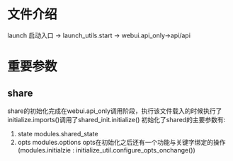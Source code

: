 # 文件介绍
launch 启动入口 -> launch_utils.start -> webui.api_only->api/api


# 重要参数
## share 
share的初始化完成在webui.api_only调用阶段，执行该文件载入的时候执行了initialize.imports()调用了shared_init.initialize()
初始化了shared的主要参数有:
1. state  modules.shared_state
2. opts   modules.options
opts在初始化之后还有一个功能与关键字绑定的操作(modules.initialzie : initialize_util.configure_opts_onchange())
